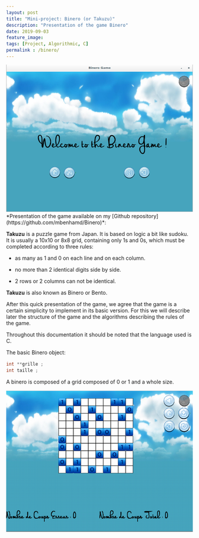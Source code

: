 ```yaml
---
layout: post
title: "Mini-project: Binero (or Takuzu)"
description: "Presentation of the game Binero"
date: 2019-09-03
feature_image: 
tags: [Project, Algorithmic, C]
permalink : /binero/
---
```

<img src="/ressources/binero/welcome.jpg" alt="drawing" width="auto" max-width="100%" height="auto"/>
<br>
*Presentation of the game available on my [Github repository](https://github.com/mbenhamd/Binero)*:

**Takuzu** is a puzzle game from Japan. It is based on logic a bit like sudoku. It is usually a 10x10 or 8x8 grid, containing only 1s and 0s, which must be completed according to three rules:

-   as many as 1 and 0 on each line and on each column.
    
-   no more than 2 identical digits side by side.
    
-   2 rows or 2 columns can not be identical.
    
**Takuzu** is also known as Binero or Bento.

<!--more-->

After this quick presentation of the game, we agree that the game is a certain simplicity to implement in its basic version. For this we will describe later the structure of the game and the algorithms describing the rules of the game.

Throughout this documentation it should be noted that the language used is C.

The basic Binero object:
```c
int **grille ;
int taille ;
```
A binero is composed of a grid composed of 0 or 1 and a whole size.


![alt text](/ressources/binero/ingame.png "Exemple of a game execution")
